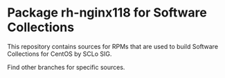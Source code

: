 # Package rh-nginx118 for Software Collections

This repository contains sources for RPMs that are used
to build Software Collections for CentOS by SCLo SIG.

Find other branches for specific sources.
